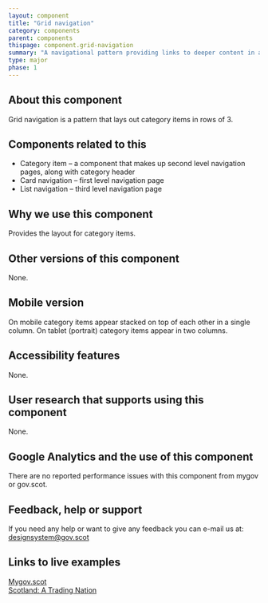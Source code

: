 ```yaml
---
layout: component
title: "Grid navigation"
category: components
parent: components
thispage: component.grid-navigation
summary: "A navigational pattern providing links to deeper content in a grid format"
type: major
phase: 1
---
```


## About this component
Grid navigation is a pattern that lays out category items in rows of 3.

## Components related to this
* Category item – a component that makes up second level navigation pages, along with category header
* Card navigation – first level navigation page
* List navigation – third level navigation page  

## Why we use this component
Provides the layout for category items.

## Other versions of this component
None.  

## Mobile version  
On mobile category items appear stacked on top of each other in a single column. On tablet (portrait) category items appear in two columns.

## Accessibility features
None.  

## User research that supports using this component
None.  

## Google Analytics and the use of this component
There are no reported performance issues with this component from mygov or gov.scot.  

## Feedback, help or support
If you need any help or want to give any feedback you can e-mail us at:
[designsystem@gov.scot](mailto:designsystem@gov.scot)  

## Links to live examples  

[Mygov.scot](https://www.mygov.scot/business/)  
[Scotland: A Trading Nation](https://tradingnation.mygov.scot/sectors/)
